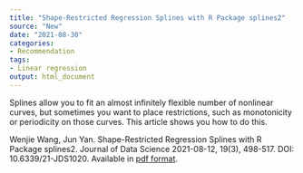 ```yaml
---
title: "Shape-Restricted Regression Splines with R Package splines2"
source: "New"
date: "2021-08-30"
categories:
- Recommendation
tags:
- Linear regression
output: html_document
---
```


Splines allow you to fit an almost infinitely flexible number of nonlinear curves, but sometimes you want to place restrictions, such as monotonicity or periodicity on those curves. This article shows you how to do this.

<!--more-->

Wenjie Wang, Jun Yan. Shape-Restricted Regression Splines with R Package splines2. Journal of Data Science 2021-08-12, 19(3), 498-517. DOI: 10.6339/21-JDS1020. Available in [pdf format][wan1].


[wan1]: https://jds-online.org/journal/JDS/article/1243/info
